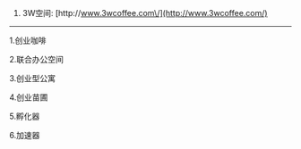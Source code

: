 1.  3W空间: [http:\/\/www.3wcoffee.com\/](http://www.3wcoffee.com/)




---

1.创业咖啡

2.联合办公空间

3.创业型公寓

4.创业苗圃

5.孵化器

6.加速器

